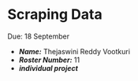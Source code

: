 Scraping Data
=============
Due: 18 September
- ***Name:*** Thejaswini Reddy Vootkuri
- ***Roster Number:*** 11
- ***individual project***
